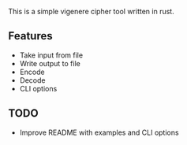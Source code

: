 This is a simple vigenere cipher tool written in rust.

## Features
- Take input from file
- Write output to file
- Encode
- Decode
- CLI options

## TODO
- Improve README with examples and CLI options